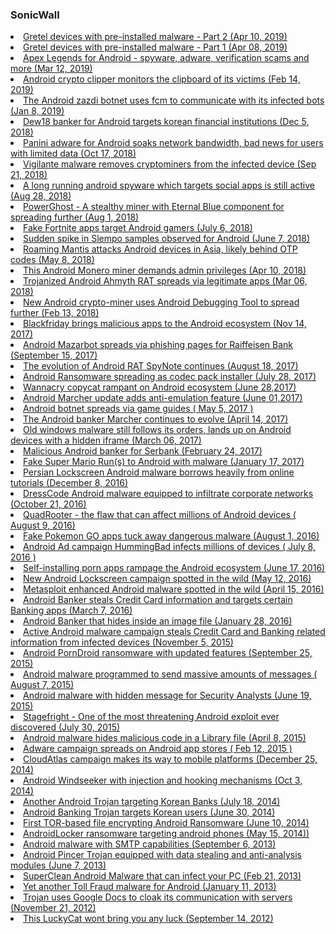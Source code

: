### SonicWall
<li><a href="https://securitynews.sonicwall.com/xmlpost/analyzing-gretel-a7-android-device-for-pre-installed-malware-part-2/">Gretel devices with pre-installed malware - Part 2 (Apr 10, 2019)</a></li>
<li><a href="https://securitynews.sonicwall.com/xmlpost/analyzing-gretel-a7-android-device-for-pre-installed-malware-part-1/">Gretel devices with pre-installed malware - Part 1 (Apr 08, 2019)</a></li>
<li><a href="https://securitynews.sonicwall.com/xmlpost/apex-legends-for-android-spyware-adware-verification-scams-and-more/">Apex Legends for Android - spyware, adware, verification scams and more (Mar 12, 2019)</a></li>
<li><a href="https://securitynews.sonicwall.com/xmlpost/android-crypto-clipper-monitors-the-clipboard-of-its-victims/">Android crypto clipper monitors the clipboard of its victims (Feb 14, 2019)</a></li>
<li><a href="https://securitynews.sonicwall.com/xmlpost/the-android-zazdi-botnet-uses-fcm-to-communicate-with-its-infected-bots/">The Android zazdi botnet uses fcm to communicate with its infected bots (Jan 8, 2019)</a></li>
<li><a href="https://securitynews.sonicwall.com/xmlpost/dew18-banker-for-android-targets-korean-financial-institutions/">Dew18 banker for Android targets korean financial institutions (Dec 5, 2018)</a></li>
<li><a href="https://securitynews.sonicwall.com/xmlpost/panini-adware-for-android-soaks-network-bandwidth-bad-news-for-users-with-limited-data/">Panini adware for Android soaks network bandwidth, bad news for users with limited data (Oct 17, 2018)</a></li>
<li><a href="https://securitynews.sonicwall.com/xmlpost/vigilante-malware-removes-cryptominers-from-the-infected-device/">Vigilante malware removes cryptominers from the infected device (Sep 21, 2018)</a></li>
<li><a href="https://securitynews.sonicwall.com/xmlpost/a-long-running-android-spyware-which-targets-social-apps-is-still-active/">A long running android spyware which targets social apps is still active (Aug 28, 2018)</a></li>
<li><a href="https://securitynews.sonicwall.com/xmlpost/powerghost-a-stealthy-miner-with-eternal-blue-component-for-spreading-further/">PowerGhost - A stealthy miner with Eternal Blue component for spreading further (Aug 1, 2018)</a></li>
<li><a href="https://securitynews.sonicwall.com/xmlpost/fake-fortnite-apps-target-android-gamers/">Fake Fortnite apps target Android gamers (July 6, 2018)</a></li>
<li><a href="https://securitynews.sonicwall.com/xmlpost/sudden-spike-in-slempo-samples-observed-for-android-june-7-2018/">Sudden spike in Slempo samples observed for Android (June 7, 2018)</a></li>
<li><a href="https://securitynews.sonicwall.com/xmlpost/roaming-mantis-attacks-android-devices-in-asia-likely-behind-otp-codes-may-8-2018/">Roaming Mantis attacks Android devices in Asia, likely behind OTP codes (May 8, 2018) </a></li>
<li><a href="https://www.mysonicwall.com/SonicAlert/searchresults.aspx?ev=article&amp;id=1140">This Android Monero miner demands admin privileges (Apr 10, 2018)</a></li>
<li><a href="https://www.mysonicwall.com/SonicAlert/searchresults.aspx?ev=article&amp;id=1129">Trojanized Android Ahmyth RAT spreads via legitimate apps (Mar 06, 2018)</a></li>
<li><a href="https://www.mysonicwall.com/SonicAlert/searchresults.aspx?ev=article&amp;id=1123">New Android crypto-miner uses Android Debugging Tool to spread further (Feb 13, 2018)</a></li>
<li><a href="https://www.mysonicwall.com/SonicAlert/searchresults.aspx?ev=article&amp;id=1099">Blackfriday brings malicious apps to the Android ecosystem (Nov 14, 2017)</a></li>
<li><a href="https://www.mysonicwall.com/SonicAlert/searchresults.aspx?ev=article&amp;id=1079">Android Mazarbot spreads via phishing pages for Raiffeisen Bank (September 15, 2017)</a></li>
<li><a href="https://www.mysonicwall.com/SonicAlert/searchresults.aspx?ev=article&amp;id=1070">The evolution of Android RAT SpyNote continues (August 18, 2017)</a></li>
<li><a href="https://www.mysonicwall.com/SonicAlert/searchresults.aspx?ev=article&amp;id=1064">Android Ransomware spreading as codec pack installer (July 28, 2017)</a></li>
<li><a href="https://www.mysonicwall.com/SonicAlert/searchresults.aspx?ev=article&amp;id=1054">Wannacry copycat rampant on Android ecosystem (June 28,2017)</a></li>
<li><a href="https://www.mysonicwall.com/SonicAlert/searchresults.aspx?ev=article&amp;id=1047">Android Marcher update adds anti-emulation feature (June 01,2017)</a></li>
<li><a href="https://www.mysonicwall.com/SonicAlert/searchresults.aspx?ev=article&amp;id=1035">Android botnet spreads via game guides ( May 5, 2017 )</a></li>
<li><a href="https://www.mysonicwall.com/SonicAlert/searchresults.aspx?ev=article&amp;id=1027">The Android banker Marcher continues to evolve (April 14, 2017)</a></li>
<li><a href="https://www.mysonicwall.com/SonicAlert/searchresults.aspx?ev=article&amp;id=1012">Old windows malware still follows its orders, lands up on Android devices with a hidden iframe (March 06, 2017)</a></li>
<li><a href="https://www.mysonicwall.com/SonicAlert/searchresults.aspx?ev=article&amp;id=1008">Malicious Android banker for Serbank (February 24, 2017)</a></li>
<li><a href="https://www.mysonicwall.com/sonicalert/searchresults.aspx?ev=article&amp;id=998">Fake Super Mario Run(s) to Android with malware (January 17, 2017)</a></li>
<li><a href="https://www.mysonicwall.com/sonicalert/searchresults.aspx?ev=article&amp;id=988">Persian Lockscreen Android malware borrows heavily from online tutorials (December 8, 2016)</a></li>
<li><a href="https://www.mysonicwall.com/sonicalert/searchresults.aspx?ev=article&amp;id=978">DressCode Android malware equipped to infiltrate corporate networks (October 21, 2016)</a></li>
<li><a href="https://www.mysonicwall.com/sonicalert/searchresults.aspx?ev=article&amp;id=955">QuadRooter - the flaw that can affect millions of Android devices ( August 9, 2016)</a></li>
<li><a href="https://www.mysonicwall.com/sonicalert/searchresults.aspx?ev=article&amp;id=950">Fake Pokemon GO apps tuck away dangerous malware (August 1, 2016)</a></li>
<li><a href="https://www.mysonicwall.com/sonicalert/searchresults.aspx?ev=article&amp;id=944">Android Ad campaign HummingBad infects millions of devices ( July 8, 2016 )</a></li>
<li><a href="https://www.mysonicwall.com/sonicalert/searchresults.aspx?ev=article&amp;id=940">Self-installing porn apps rampage the Android ecosystem (June 17, 2016)</a></li>
<li><a href="https://www.mysonicwall.com/sonicalert/searchresults.aspx?ev=article&amp;id=929">New Android Lockscreen campaign spotted in the wild (May 12, 2016)</a></li>
<li><a href="https://www.mysonicwall.com/sonicalert/searchresults.aspx?ev=article&amp;id=920">Metasploit enhanced Android malware spotted in the wild (April 15, 2016)</a></li>
<li><a href="https://www.mysonicwall.com/sonicalert/searchresults.aspx?ev=article&amp;id=906">Android Banker steals Credit Card information and targets certain Banking apps (March 7, 2016)</a></li>
<li><a href="https://www.mysonicwall.com/sonicalert/searchresults.aspx?ev=article&amp;id=894">Android Banker that hides inside an image file (January 28, 2016)</a></li>
<li><a href="https://www.mysonicwall.com/sonicalert/searchresults.aspx?ev=article&amp;id=870">Active Android malware campaign steals Credit Card and Banking related information from infected devices (November 5, 2015)</a></li>
<li><a href="https://www.mysonicwall.com/sonicalert/searchresults.aspx?ev=article&amp;id=857">Android PornDroid ransomware with updated features (September 25, 2015)</a></li>
<li><a href="https://www.mysonicwall.com/sonicalert/searchresults.aspx?ev=article&amp;id=842">Android malware programmed to send massive amounts of messages ( August 7, 2015)</a></li>
<li><a href="https://www.mysonicwall.com/sonicalert/searchresults.aspx?ev=article&amp;id=825">Android malware with hidden message for Security Analysts (June 19, 2015)</a></li>
<li><a href="https://www.mysonicwall.com/sonicalert/searchresults.aspx?ev=article&amp;id=839">Stagefright - One of the most threatening Android exploit ever discovered (July 30, 2015)</a></li>
<li><a href="https://www.mysonicwall.com/sonicalert/searchresults.aspx?ev=article&amp;id=805">Android malware hides malicious code in a Library file (April 8, 2015)</a></li>
<li><a href="https://www.mysonicwall.com/sonicalert/searchresults.aspx?ev=article&amp;id=786">Adware campaign spreads on Android app stores ( Feb 12, 2015 )</a></li>
<li><a href="https://www.mysonicwall.com/sonicalert/searchresults.aspx?ev=article&amp;id=768">CloudAtlas campaign makes its way to mobile platforms (December 25, 2014)</a></li>
<li><a href="https://www.mysonicwall.com/sonicalert/searchresults.aspx?ev=article&amp;id=734">Android Windseeker with injection and hooking mechanisms (Oct 3, 2014)</a></li>
<li><a href="https://www.mysonicwall.com/sonicalert/searchresults.aspx?ev=article&amp;id=702">Another Android Trojan targeting Korean Banks (July 18, 2014)</a></li>
<li><a href="https://www.mysonicwall.com/sonicalert/searchresults.aspx?ev=article&amp;id=697">Android Banking Trojan targets Korean users (June 30, 2014)</a></li>
<li><a href="https://www.mysonicwall.com/sonicalert/searchresults.aspx?ev=article&amp;id=688">First TOR-based file encrypting Android Ransomware (June 10, 2014)</a></li>
<li><a href="https://www.mysonicwall.com/sonicalert/searchresults.aspx?ev=article&amp;id=679">AndroidLocker ransomware targeting android phones (May 15, 2014))</a></li>
<li><a href="https://www.mysonicwall.com/sonicalert/searchresults.aspx?ev=article&amp;id=596">Android malware with SMTP capabilities (September 6, 2013)</a></li>
<li><a href="https://www.mysonicwall.com/sonicalert/searchresults.aspx?ev=article&amp;id=566">Android Pincer Trojan equipped with data stealing and anti-analysis modules (June 7, 2013)</a></li>
<li><a href="https://www.mysonicwall.com/sonicalert/searchresults.aspx?ev=article&amp;id=534">SuperClean Android Malware that can infect your PC (Feb 21, 2013)</a></li>
<li><a href="https://www.mysonicwall.com/sonicalert/searchresults.aspx?ev=article&amp;id=516">Yet another Toll Fraud malware for Android (January 11, 2013)</a></li>
<li><a href="https://www.mysonicwall.com/sonicalert/searchresults.aspx?ev=article&amp;id=501">Trojan uses Google Docs to cloak its communication with servers (November 21, 2012)</a></li>
<li><a href="https://www.mysonicwall.com/sonicalert/searchresults.aspx?ev=article&amp;id=479">This LuckyCat wont bring you any luck (September 14, 2012)</a></li>
